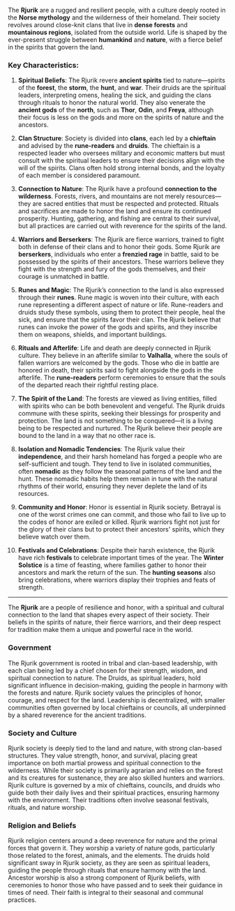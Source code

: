 
The **Rjurik** are a rugged and resilient people, with a culture deeply rooted in the **Norse mythology** and the wilderness of their homeland. Their society revolves around close-knit clans that live in **dense forests** and **mountainous regions**, isolated from the outside world. Life is shaped by the ever-present struggle between **humankind** and **nature**, with a fierce belief in the spirits that govern the land.

### Key Characteristics:

1. **Spiritual Beliefs**: The Rjurik revere **ancient spirits** tied to nature—spirits of the **forest**, the **storm**, the **hunt**, and **war**. Their druids are the spiritual leaders, interpreting omens, healing the sick, and guiding the clans through rituals to honor the natural world. They also venerate the **ancient gods** of the **north**, such as **Thor**, **Odin**, and **Freya**, although their focus is less on the gods and more on the spirits of nature and the ancestors.
    
2. **Clan Structure**: Society is divided into **clans**, each led by a **chieftain** and advised by the **rune-readers** and **druids**. The chieftain is a respected leader who oversees military and economic matters but must consult with the spiritual leaders to ensure their decisions align with the will of the spirits. Clans often hold strong internal bonds, and the loyalty of each member is considered paramount.
    
3. **Connection to Nature**: The Rjurik have a profound **connection to the wilderness**. Forests, rivers, and mountains are not merely resources—they are sacred entities that must be respected and protected. Rituals and sacrifices are made to honor the land and ensure its continued prosperity. Hunting, gathering, and fishing are central to their survival, but all practices are carried out with reverence for the spirits of the land.
    
4. **Warriors and Berserkers**: The Rjurik are fierce warriors, trained to fight both in defense of their clans and to honor their gods. Some Rjurik are **berserkers**, individuals who enter a **frenzied rage** in battle, said to be possessed by the spirits of their ancestors. These warriors believe they fight with the strength and fury of the gods themselves, and their courage is unmatched in battle.
    
5. **Runes and Magic**: The Rjurik’s connection to the land is also expressed through their **runes**. Rune magic is woven into their culture, with each rune representing a different aspect of nature or life. Rune-readers and druids study these symbols, using them to protect their people, heal the sick, and ensure that the spirits favor their clan. The Rjurik believe that runes can invoke the power of the gods and spirits, and they inscribe them on weapons, shields, and important buildings.
    
6. **Rituals and Afterlife**: Life and death are deeply connected in Rjurik culture. They believe in an afterlife similar to **Valhalla**, where the souls of fallen warriors are welcomed by the gods. Those who die in battle are honored in death, their spirits said to fight alongside the gods in the afterlife. The **rune-readers** perform ceremonies to ensure that the souls of the departed reach their rightful resting place.
    
7. **The Spirit of the Land**: The forests are viewed as living entities, filled with spirits who can be both benevolent and vengeful. The Rjurik druids commune with these spirits, seeking their blessings for prosperity and protection. The land is not something to be conquered—it is a living being to be respected and nurtured. The Rjurik believe their people are bound to the land in a way that no other race is.
    
8. **Isolation and Nomadic Tendencies**: The Rjurik value their **independence**, and their harsh homeland has forged a people who are self-sufficient and tough. They tend to live in isolated communities, often **nomadic** as they follow the seasonal patterns of the land and the hunt. These nomadic habits help them remain in tune with the natural rhythms of their world, ensuring they never deplete the land of its resources.
    
9. **Community and Honor**: Honor is essential in Rjurik society. Betrayal is one of the worst crimes one can commit, and those who fail to live up to the codes of honor are exiled or killed. Rjurik warriors fight not just for the glory of their clans but to protect their ancestors' spirits, which they believe watch over them.
    
10. **Festivals and Celebrations**: Despite their harsh existence, the Rjurik have rich **festivals** to celebrate important times of the year. The **Winter Solstice** is a time of feasting, where families gather to honor their ancestors and mark the return of the sun. The **hunting seasons** also bring celebrations, where warriors display their trophies and feats of strength.
    

---

The **Rjurik** are a people of resilience and honor, with a spiritual and cultural connection to the land that shapes every aspect of their society. Their beliefs in the spirits of nature, their fierce warriors, and their deep respect for tradition make them a unique and powerful race in the world.

### Government
The Rjurik government is rooted in tribal and clan-based leadership, with each clan being led by a chief chosen for their strength, wisdom, and spiritual connection to nature. The Druids, as spiritual leaders, hold significant influence in decision-making, guiding the people in harmony with the forests and nature. Rjurik society values the principles of honor, courage, and respect for the land. Leadership is decentralized, with smaller communities often governed by local chieftains or councils, all underpinned by a shared reverence for the ancient traditions.
### Society and Culture
Rjurik society is deeply tied to the land and nature, with strong clan-based structures. They value strength, honor, and survival, placing great importance on both martial prowess and spiritual connection to the wilderness. While their society is primarily agrarian and relies on the forest and its creatures for sustenance, they are also skilled hunters and warriors. Rjurik culture is governed by a mix of chieftains, councils, and druids who guide both their daily lives and their spiritual practices, ensuring harmony with the environment. Their traditions often involve seasonal festivals, rituals, and nature worship.
### Religion and Beliefs
Rjurik religion centers around a deep reverence for nature and the primal forces that govern it. They worship a variety of nature gods, particularly those related to the forest, animals, and the elements. The druids hold significant sway in Rjurik society, as they are seen as spiritual leaders, guiding the people through rituals that ensure harmony with the land. Ancestor worship is also a strong component of Rjurik beliefs, with ceremonies to honor those who have passed and to seek their guidance in times of need. Their faith is integral to their seasonal and communal practices.